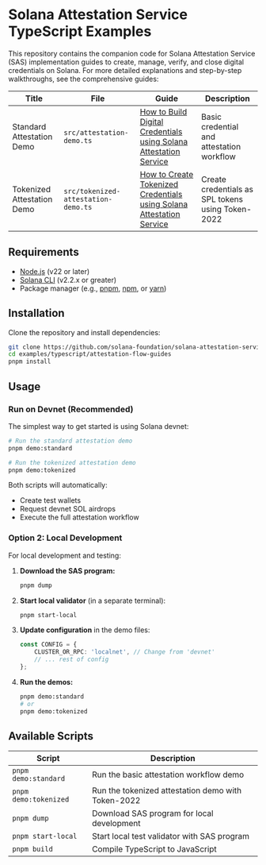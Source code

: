 # Solana Attestation Service TypeScript Examples

This repository contains the companion code for Solana Attestation Service (SAS) implementation guides to create, manage, verify, and close digital credentials on Solana. For more detailed explanations and step-by-step walkthroughs, see the comprehensive guides:

| Title | File | Guide | Description |
|-------|------|-------|-------------|
| Standard Attestation Demo | `src/attestation-demo.ts` | [How to Build Digital Credentials using Solana Attestation Service](https://attest.solana.com/docs/guides/ts/how-to-create-digital-credentials) | Basic credential and attestation workflow |
| Tokenized Attestation Demo | `src/tokenized-attestation-demo.ts` | [How to Create Tokenized Credentials using Solana Attestation Service](https://attest.solana.com/docs/guides/ts/tokenized-attestations) | Create credentials as SPL tokens using Token-2022 |

## Requirements

- [Node.js](https://nodejs.org/) (v22 or later)
- [Solana CLI](https://solana.com/docs/intro/installation) (v2.2.x or greater)
- Package manager (e.g., [pnpm](https://pnpm.io/), [npm](https://docs.npmjs.com/downloading-and-installing-node-js-and-npm), or [yarn](https://classic.yarnpkg.com/en/docs/install))

## Installation

Clone the repository and install dependencies:

```bash
git clone https://github.com/solana-foundation/solana-attestation-service
cd examples/typescript/attestation-flow-guides
pnpm install
```

## Usage

### Run on Devnet (Recommended)

The simplest way to get started is using Solana devnet:

```bash
# Run the standard attestation demo
pnpm demo:standard

# Run the tokenized attestation demo  
pnpm demo:tokenized
```

Both scripts will automatically:
- Create test wallets
- Request devnet SOL airdrops
- Execute the full attestation workflow

### Option 2: Local Development

For local development and testing:

1. **Download the SAS program:**
   ```bash
   pnpm dump
   ```

2. **Start local validator** (in a separate terminal):
   ```bash
   pnpm start-local
   ```

3. **Update configuration** in the demo files:
   ```typescript
   const CONFIG = {
       CLUSTER_OR_RPC: 'localnet', // Change from 'devnet'
       // ... rest of config
   };
   ```

4. **Run the demos:**
   ```bash
   pnpm demo:standard
   # or
   pnpm demo:tokenized
   ```

## Available Scripts

| Script | Description |
|--------|-------------|
| `pnpm demo:standard` | Run the basic attestation workflow demo |
| `pnpm demo:tokenized` | Run the tokenized attestation demo with Token-2022 |
| `pnpm dump` | Download SAS program for local development |
| `pnpm start-local` | Start local test validator with SAS program |
| `pnpm build` | Compile TypeScript to JavaScript |
